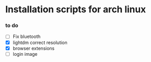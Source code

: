# Installation scripts for arch linux

### to do

- [ ] Fix bluetooth
- [x] lightdm correct resolution
- [x] browser extensions
- [ ] login image
